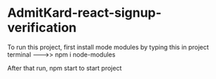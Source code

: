 # AdmitKard-react-signup-verification
To run this project, first install mode modules by typing this in project terminal --->> npm i node-modules

After that run, npm start to start project
